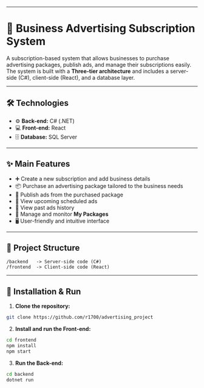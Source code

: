 
---

# 📢 Business Advertising Subscription System

A subscription-based system that allows businesses to purchase advertising packages, publish ads, and manage their subscriptions easily.
The system is built with a **Three-tier architecture** and includes a server-side (C#), client-side (React), and a database layer.

---

## 🛠 Technologies

* ⚙️ **Back-end:** C# (.NET)
* 💻 **Front-end:** React
* 🗄 **Database:** SQL Server 

---

## ✨ Main Features

* ➕ Create a new subscription and add business details
* 📦 Purchase an advertising package tailored to the business needs
* 📝 Publish ads from the purchased package
* 📅 View upcoming scheduled ads
* 📖 View past ads history
* 🎯 Manage and monitor **My Packages**
* 🖥 User-friendly and intuitive interface

---

## 📂 Project Structure

```
/backend   -> Server-side code (C#)
/frontend  -> Client-side code (React)
```

---

## 🚀 Installation & Run

1. **Clone the repository:**

```bash
git clone https://github.com/r1700/advertising_project
```

2. **Install and run the Front-end:**

```bash
cd frontend
npm install
npm start
```

3. **Run the Back-end:**

```bash
cd backend
dotnet run
```



